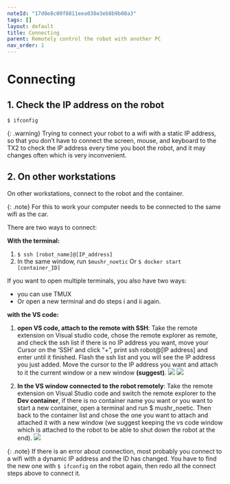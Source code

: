 ```yaml
---
noteId: "17d0e8c00f8811eea038e3eb8b9b08a3"
tags: []
layout: default
title: Connecting
parent: Remotely control the robot with another PC
nav_order: 1
---
```


# Connecting
## 1. Check the IP address on the robot
```
$ ifconfig
```

{: .warning}
Trying to connect your robot to a wifi with a static IP address, so that you don’t have to connect the screen, mouse, and keyboard to the TX2 to check the IP address every time you boot the robot, and it may changes often which is very inconvenient.

## 2. On other workstations
On other workstations, connect to the robot and the container.

{: .note}
For this to work your computer needs to be connected to the same wifi as the car.

There are two ways to connect:

**With the terminal:**

1. ```$ ssh [robot_name]@[IP_address]```
2. In the same window, run ```$mushr_noetic``` Or ```$ docker start [container_ID]```

If you want to open multiple terminals, you also have two ways:
- you can use TMUX
- Or open a new terminal and do steps i and ii again.

**with the VS code:**

1. **open VS code, attach to the remote with SSH**:
Take the remote extension on Visual studio code, chose the remote explorer as remote, and check the ssh list if there is no IP address you want, move your Cursor on the ‘SSH’ and click “+”, print ssh robot@[IP address] and enter until it finished. Flash the ssh list and you will see the IP address you just added. Move the cursor to the IP address you want and attach to it the current window or a new window **(suggest)**.
![](../assets/images/vs1.png)
![](../assets/images/vs2.png)

2. **In the VS window connected to the robot remotely**:
Take the remote extension on Visual Studio code and switch the remote explorer to the **Dev container**, if there is no container name you want or you want to start a new container, open a terminal and run $ mushr_noetic. Then back to the container list and chose the one you want to attach and attached it with a new window (we suggest keeping the vs code window which is attached to the robot to be able to shut down the robot at the end).
![](../assets/images/vs3.png)

{: .note}
If there is an error about connection, most probably you connect to a wifi with a dynamic IP address and the ID has changed. You have to find the new one with ```$ ifconfig``` on the robot again, then redo all the connect steps above to connect it.

